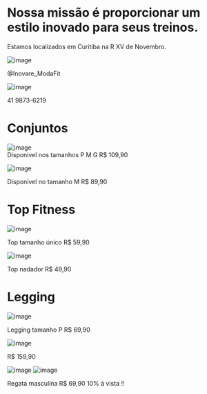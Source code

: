 # Nossa missão é proporcionar um estilo inovado para seus treinos.

Estamos localizados em Curitiba na R XV de Novembro.

![image](https://user-images.githubusercontent.com/106348895/197044193-f56bd3dc-4a27-4f8b-8a4c-80b3f147ec25.png)

@Inovare_ModaFit

![image](https://user-images.githubusercontent.com/106348895/197043810-461e84a3-42dc-4d9f-83bc-a0d6849b05c8.png)

 41 9873-6219


# Conjuntos

![image](https://user-images.githubusercontent.com/106348895/197045123-3a6616b6-528d-4908-a625-0a0ac070b86b.png)  
Disponivel nos tamanhos P M G 
R$ 109,90


![image](https://user-images.githubusercontent.com/106348895/197045335-9993c7fe-2a60-47b7-b8b1-8f5615af3115.png)

Disponivel no tamanho M
R$ 89,90



# Top Fitness

![image](https://user-images.githubusercontent.com/106348895/199599747-457ad0d5-3b06-4b3c-bb69-6c76e531dd9f.png)

Top tamanho único R$ 59,90


![image](https://user-images.githubusercontent.com/106348895/199599451-6582c14b-d4e8-4094-94f7-b45e12f06411.png)

Top nadador R$ 49,90



# Legging


![image](https://user-images.githubusercontent.com/106348895/199600323-41f38141-f8f2-4f0c-b3a1-1894699bfc3b.png)


Legging tamanho P R$ 69,90



![image](https://user-images.githubusercontent.com/106348895/199600754-8842db22-5494-4165-be95-0265669c5ca7.png)



R$ 159,90 


![image](https://user-images.githubusercontent.com/106348895/205105669-6d892e2a-3049-4f2d-9d4a-977a8fa2ce7b.png)
![image](https://user-images.githubusercontent.com/106348895/205106870-7201e2cd-0e73-4e35-9750-81a626402323.png)

Regata masculina R$ 69,90
10% á vista !!


